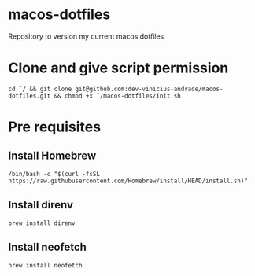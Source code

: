 # macos-dotfiles
Repository to version my current macos dotfiles


# Clone and give script permission
```shell
cd ˜/ && git clone git@github.com:dev-vinicius-andrade/macos-dotfiles.git && chmod +x ˜/macos-dotfiles/init.sh
```

# Pre requisites

## Install Homebrew
```shell
/bin/bash -c "$(curl -fsSL https://raw.githubusercontent.com/Homebrew/install/HEAD/install.sh)"
```
## Install direnv
```shell
brew install direnv
```
## Install neofetch
```shell
brew install neofetch
```